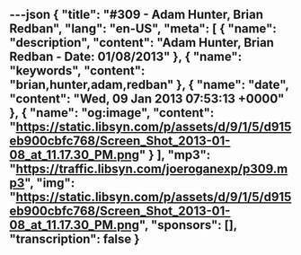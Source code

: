---json
{
  "title": "#309 - Adam Hunter, Brian Redban",
  "lang": "en-US",
  "meta": [
    {
      "name": "description",
      "content": "Adam Hunter, Brian Redban - Date: 01/08/2013"
    },
    {
      "name": "keywords",
      "content": "brian,hunter,adam,redban"
    },
    {
      "name": "date",
      "content": "Wed, 09 Jan 2013 07:53:13 +0000"
    },
    {
      "name": "og:image",
      "content": "https://static.libsyn.com/p/assets/d/9/1/5/d915eb900cbfc768/Screen_Shot_2013-01-08_at_11.17.30_PM.png"
    }
  ],
  "mp3": "https://traffic.libsyn.com/joeroganexp/p309.mp3",
  "img": "https://static.libsyn.com/p/assets/d/9/1/5/d915eb900cbfc768/Screen_Shot_2013-01-08_at_11.17.30_PM.png",
  "sponsors": [],
  "transcription": false
}
---
<episode-header />

<timemark seconds="0" />

<transcribe-call-to-action />

<episode-footer />